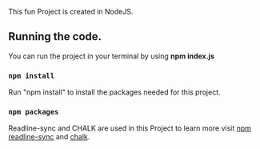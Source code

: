 This fun Project is created in NodeJS.

## Running the code.

You can run the project in your terminal by using **npm index.js**

### `npm install`

Run "npm install" to install the packages needed for this project.

### `npm packages`

Readline-sync and CHALK are used in this Project to learn more visit [npm readline-sync](https://www.npmjs.com/package/readline-sync) and [chalk](https://www.npmjs.com/package/chalk).
